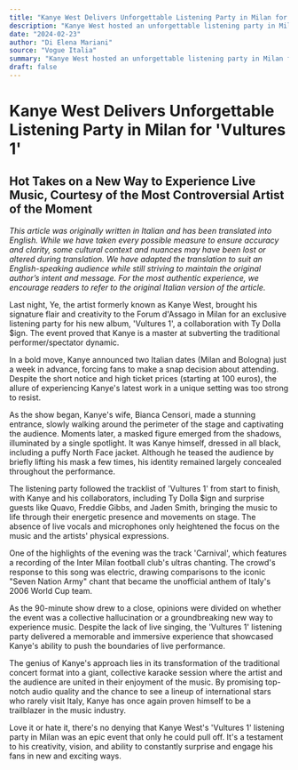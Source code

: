 ```yaml
---
title: "Kanye West Delivers Unforgettable Listening Party in Milan for 'Vultures 1'"
description: "Kanye West hosted an unforgettable listening party in Milan for his new album ‘Vultures 1’. This event presented a fresh take on live music experiences and was delivered by one of the most controversi..."
date: "2024-02-23"
author: "Di Elena Mariani"
source: "Vogue Italia"
summary: "Kanye West hosted an unforgettable listening party in Milan for his new album ‘Vultures 1’. This event presented a fresh take on live music experiences and was delivered by one of the most controversial artists of the moment. Please note that the original article was written in Italian and translated into English, so for the most authentic experience, we encourage readers to refer to the original Italian version of the article."
draft: false
---
```


# Kanye West Delivers Unforgettable Listening Party in Milan for 'Vultures 1'

## Hot Takes on a New Way to Experience Live Music, Courtesy of the Most Controversial Artist of the Moment

*This article was originally written in Italian and has been translated into English. While we have taken every possible measure to ensure accuracy and clarity, some cultural context and nuances may have been lost or altered during translation. We have adapted the translation to suit an English-speaking audience while still striving to maintain the original author’s intent and message. For the most authentic experience, we encourage readers to refer to the original Italian version of the article.*

Last night, Ye, the artist formerly known as Kanye West, brought his signature flair and creativity to the Forum d'Assago in Milan for an exclusive listening party for his new album, 'Vultures 1', a collaboration with Ty Dolla $ign. The event proved that Kanye is a master at subverting the traditional performer/spectator dynamic.

In a bold move, Kanye announced two Italian dates (Milan and Bologna) just a week in advance, forcing fans to make a snap decision about attending. Despite the short notice and high ticket prices (starting at 100 euros), the allure of experiencing Kanye's latest work in a unique setting was too strong to resist.

As the show began, Kanye's wife, Bianca Censori, made a stunning entrance, slowly walking around the perimeter of the stage and captivating the audience. Moments later, a masked figure emerged from the shadows, illuminated by a single spotlight. It was Kanye himself, dressed in all black, including a puffy North Face jacket. Although he teased the audience by briefly lifting his mask a few times, his identity remained largely concealed throughout the performance.

The listening party followed the tracklist of 'Vultures 1' from start to finish, with Kanye and his collaborators, including Ty Dolla $ign and surprise guests like Quavo, Freddie Gibbs, and Jaden Smith, bringing the music to life through their energetic presence and movements on stage. The absence of live vocals and microphones only heightened the focus on the music and the artists' physical expressions.

One of the highlights of the evening was the track 'Carnival', which features a recording of the Inter Milan football club's ultras chanting. The crowd's response to this song was electric, drawing comparisons to the iconic "Seven Nation Army" chant that became the unofficial anthem of Italy's 2006 World Cup team.

As the 90-minute show drew to a close, opinions were divided on whether the event was a collective hallucination or a groundbreaking new way to experience music. Despite the lack of live singing, the 'Vultures 1' listening party delivered a memorable and immersive experience that showcased Kanye's ability to push the boundaries of live performance.

The genius of Kanye's approach lies in its transformation of the traditional concert format into a giant, collective karaoke session where the artist and the audience are united in their enjoyment of the music. By promising top-notch audio quality and the chance to see a lineup of international stars who rarely visit Italy, Kanye has once again proven himself to be a trailblazer in the music industry.

Love it or hate it, there's no denying that Kanye West's 'Vultures 1' listening party in Milan was an epic event that only he could pull off. It's a testament to his creativity, vision, and ability to constantly surprise and engage his fans in new and exciting ways.
